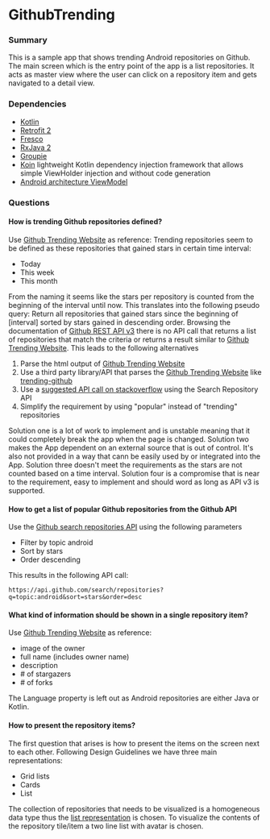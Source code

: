 # GithubTrending
### Summary
This is a sample app that shows trending Android repositories on Github.
The main screen which is the entry point of the app is a list repositories. It acts as master view where the user can click on a repository item and gets navigated to a detail view.
### Dependencies
* [Kotlin](https://developer.android.com/kotlin)
* [Retrofit 2](http://square.github.io/retrofit)
* [Fresco](http://frescolib.org)
* [RxJava 2](https://github.com/ReactiveX/RxJava)
* [Groupie](https://github.com/lisawray/groupie)
* [Koin](https://insert-koin.io/) lightweight Kotlin dependency injection framework that allows simple ViewHolder injection and without code generation
* [Android architecture ViewModel](https://developer.android.com/topic/libraries/architecture/viewmodel)
### Questions
#### How is trending Github repositories defined?
Use [Github Trending Website](https://github.com/trending) as reference:
Trending repositories seem to be defined as these repositories that gained stars in certain time interval:
* Today
* This week
* This month

From the naming it seems like the stars per repository is counted from the beginning of the interval until now.
This translates into the following pseudo query: Return all repositories that gained stars since the beginning of [interval] sorted by stars gained in descending order.
Browsing the documentation of [Github REST API v3](https://developer.github.com/v3/) there is no API call that returns a list of repositories that match the criteria or returns a result similar to [Github Trending Website](https://github.com/trending).
This leads to the following alternatives
1. Parse the html output of [Github Trending Website](https://github.com/trending)
2. Use a third party library/API that parses the [Github Trending Website](https://github.com/trending) like [trending-github](https://github.com/ecrmnn/trending-github)
3. Use a [suggested API call on stackoverflow](https://stackoverflow.com/questions/30525330/how-to-get-list-of-trending-github-repositories-by-github-api) using the Search Repository API
4. Simplify the requirement by using "popular" instead of "trending" repositories

Solution one is a lot of work to implement and is unstable meaning that it could completely break the app when the page is changed. Solution two makes the App dependent on an external source that is out of control. It's also not provided in a way that cann be easily used by or integrated into the App. Solution three doesn't meet the requirements as the stars are not counted based on a time interval. Solution four is a compromise that is near to the requirement, easy to implement and should word as long as API v3 is supported.
#### How to get a list of popular Github repositories from the Github API
Use the [Github search repositories API](https://developer.github.com/v3/search/#search-repositories) using the following parameters
* Filter by topic android
* Sort by stars
* Order descending

This results in the following API call:
```
https://api.github.com/search/repositories?q=topic:android&sort=stars&order=desc
```
#### What kind of information should be shown in a single repository item?
Use [Github Trending Website](https://github.com/trending) as reference:
* image of the owner
* full name (includes owner name)
* description
* \# of stargazers
* \# of forks

The Language property is left out as Android repositories are either Java or Kotlin.
#### How to present the repository items?
The first question that arises is how to present the items on the screen next to each other. Following Design Guidelines we have three main representations:
* Grid lists
* Cards
* List

The collection of repositories that needs to be visualized is a homogeneous data type thus the [list representation](https://material.io/guidelines/components/lists.html) is chosen.
To visualize the contents of the repository tile/item a two line list with avatar is chosen.